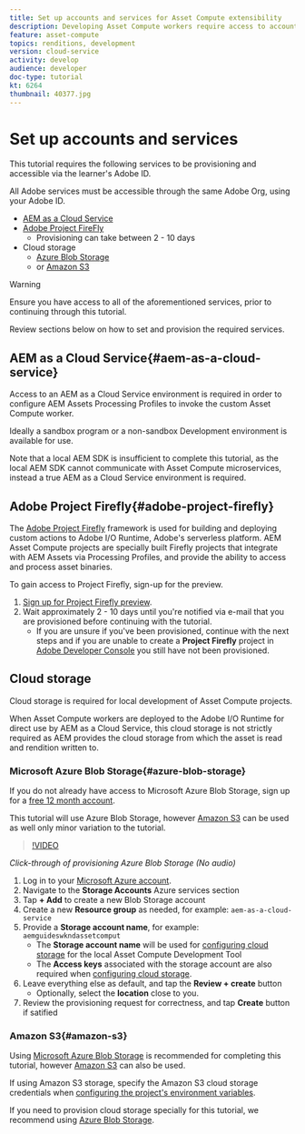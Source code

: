 ```yaml
---
title: Set up accounts and services for Asset Compute extensibility
description: Developing Asset Compute workers require access to accounts and services including AEM as a Cloud Service, Adobe Project Firefly, and cloud storage provided by Microsoft or Amazon.
feature: asset-compute
topics: renditions, development
version: cloud-service
activity: develop
audience: developer
doc-type: tutorial
kt: 6264
thumbnail: 40377.jpg
---
```


# Set up accounts and services

This tutorial requires the following services to be provisioning and accessible via the learner's Adobe ID.

All Adobe services must be accessible through the same Adobe Org, using your Adobe ID.

+ [AEM as a Cloud Service](#aem-as-a-cloud-service)
+ [Adobe Project FireFly](#adobe-project-firefly) 
    + Provisioning can take between 2 - 10 days
+ Cloud storage
    + [Azure Blob Storage](https://azure.microsoft.com/en-us/services/storage/blobs/)
    + or [Amazon S3](https://aws.amazon.com/s3/?did=ft_card&trk=ft_card)

>[!WARNING]
>
>Ensure you have access to all of the aforementioned services, prior to continuing through this tutorial.
> 
> Review sections below on how to set and provision the required services.

## AEM as a Cloud Service{#aem-as-a-cloud-service}

Access to an AEM as a Cloud Service environment is required in order to configure AEM Assets Processing Profiles to invoke the custom Asset Compute worker. 

Ideally a sandbox program or a non-sandbox Development environment is available for use.

Note that a local AEM SDK is insufficient to complete this tutorial, as the local AEM SDK cannot communicate with Asset Compute microservices, instead a true AEM as a Cloud Service environment is required.

## Adobe Project Firefly{#adobe-project-firefly}

The [Adobe Project Firefly](https://www.adobe.io/apis/experienceplatform/project-firefly.html) framework is used for building and deploying custom actions to Adobe I/O Runtime, Adobe's serverless platform. AEM Asset Compute projects are specially built Firefly projects that integrate with AEM Assets via Processing Profiles, and provide the ability to access and process asset binaries.

To gain access to Project Firefly, sign-up for the preview.

1. [Sign up for Project Firefly preview](https://adobeio.typeform.com/to/obqgRm). 
1. Wait approximately 2 - 10 days until you're notified via e-mail that you are provisioned before continuing with the tutorial.
    + If you are unsure if you've been provisioned, continue with the next steps and if you are unable to create a __Project Firefly__ project in [Adobe Developer Console](https://console.adobe.io) you still have not been provisioned.

## Cloud storage

Cloud storage is required for local development of Asset Compute projects. 

When Asset Compute workers are deployed to the Adobe I/O Runtime for direct use by AEM as a Cloud Service, this cloud storage is not strictly required as AEM provides the cloud storage from which the asset is read and rendition written to. 

### Microsoft Azure Blob Storage{#azure-blob-storage}

If you do not already have access to Microsoft Azure Blob Storage, sign up for a [free 12 month account](https://azure.microsoft.com/en-us/free/).

This tutorial will use Azure Blob Storage, however [Amazon S3](#amazon-s3) can be used as well only minor variation to the tutorial.

>[!VIDEO](https://video.tv.adobe.com/v/40377/?quality=12&learn=on)

_Click-through of provisioning Azure Blob Storage (No audio)_


1. Log in to your [Microsoft Azure account](https://azure.microsoft.com/en-us/account/).
1. Navigate to the __Storage Accounts__ Azure services section
1. Tap __+ Add__ to create a new Blob Storage account
1. Create a new __Resource group__ as needed, for example: `aem-as-a-cloud-service`
1. Provide a __Storage account name__, for example: `aemguideswkndassetcomput`
    + The __Storage account name__ will be used for [configuring cloud storage](../develop/environment-variables.md) for the local Asset Compute Development Tool
    + The __Access keys__ associated with the storage account are also required when [configuring cloud storage](../develop/environment-variables.md).
1. Leave everything else as default, and tap the __Review + create__ button
    + Optionally, select the __location__ close to you.
1. Review the provisioning request for correctness, and tap __Create__ button if satified

### Amazon S3{#amazon-s3} 

Using [Microsoft Azure Blob Storage](#azure-blob-storage) is recommended for completing this tutorial, however [Amazon S3](https://aws.amazon.com/s3/?did=ft_card&trk=ft_card) can also be used.

If using Amazon S3 storage, specify the Amazon S3 cloud storage credentials when [configuring the project's environment variables](../develop/environment-variables.md#amazon-s3).

If you need to provision cloud storage specially for this tutorial, we recommend using [Azure Blob Storage](#azure-blob-storage).
